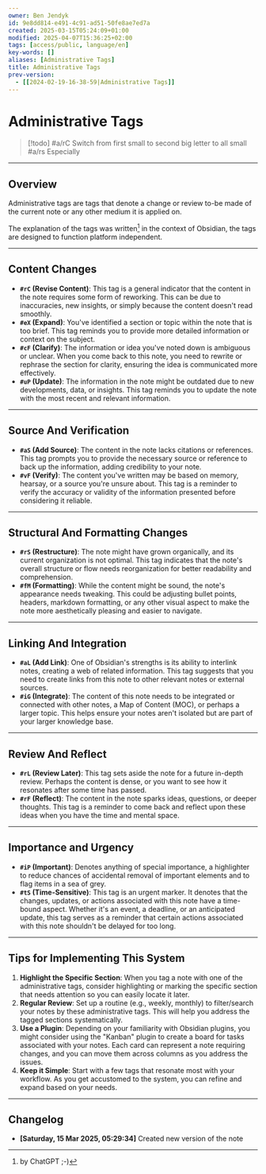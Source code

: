 ```yaml
---
owner: Ben Jendyk
id: 9e8dd814-e491-4c91-ad51-50fe8ae7ed7a
created: 2025-03-15T05:24:09+01:00
modified: 2025-04-07T15:36:25+02:00
tags: [access/public, language/en]
key-words: []
aliases: [Administrative Tags]
title: Administrative Tags
prev-version:
  - [[2024-02-19-16-38-59|Administrative Tags]]
---
```


# Administrative Tags

> [!todo]
> #a/rC Switch from first small to second big letter to all small
> #a/rs Especially

---

## Overview

Administrative tags are tags that denote a change or review to-be made of the current note or any other medium it is applied on.

The explanation of the tags was written[^1] in the context of Obsidian, the tags are designed to function platform independent.

---

## Content Changes

- **`#rC` (Revise Content)**: This tag is a general indicator that the content in the note requires some form of reworking. This can be due to inaccuracies, new insights, or simply because the content doesn't read smoothly.
- **`#eX` (Expand)**: You've identified a section or topic within the note that is too brief. This tag reminds you to provide more detailed information or context on the subject.
- **`#cF` (Clarify)**: The information or idea you've noted down is ambiguous or unclear. When you come back to this note, you need to rewrite or rephrase the section for clarity, ensuring the idea is communicated more effectively.
- **`#uP` (Update)**: The information in the note might be outdated due to new developments, data, or insights. This tag reminds you to update the note with the most recent and relevant information.

---

## Source And Verification

- **`#aS` (Add Source)**: The content in the note lacks citations or references. This tag prompts you to provide the necessary source or reference to back up the information, adding credibility to your note.
- **`#vF` (Verify)**: The content you've written may be based on memory, hearsay, or a source you're unsure about. This tag is a reminder to verify the accuracy or validity of the information presented before considering it reliable.

---

## Structural And Formatting Changes

- **`#rS` (Restructure)**: The note might have grown organically, and its current organization is not optimal. This tag indicates that the note's overall structure or flow needs reorganization for better readability and comprehension.
- **`#fM` (Formatting)**: While the content might be sound, the note's appearance needs tweaking. This could be adjusting bullet points, headers, markdown formatting, or any other visual aspect to make the note more aesthetically pleasing and easier to navigate.

---

## Linking And Integration

- **`#aL` (Add Link)**: One of Obsidian's strengths is its ability to interlink notes, creating a web of related information. This tag suggests that you need to create links from this note to other relevant notes or external sources.
- **`#iG` (Integrate)**: The content of this note needs to be integrated or connected with other notes, a Map of Content (MOC), or perhaps a larger topic. This helps ensure your notes aren't isolated but are part of your larger knowledge base.

---

## Review And Reflect

- **`#rL` (Review Later)**: This tag sets aside the note for a future in-depth review. Perhaps the content is dense, or you want to see how it resonates after some time has passed.
- **`#rF` (Reflect)**: The content in the note sparks ideas, questions, or deeper thoughts. This tag is a reminder to come back and reflect upon these ideas when you have the time and mental space.

---

## Importance and Urgency

- **`#iP` (Important)**: Denotes anything of special importance, a highlighter to reduce chances of accidental removal of important elements and to flag items in a sea of grey.
- **`#tS` (Time-Sensitive)**: This tag is an urgent marker. It denotes that the changes, updates, or actions associated with this note have a time-bound aspect. Whether it's an event, a deadline, or an anticipated update, this tag serves as a reminder that certain actions associated with this note shouldn't be delayed for too long.

---

## Tips for Implementing This System

1. **Highlight the Specific Section**: When you tag a note with one of the administrative tags, consider highlighting or marking the specific section that needs attention so you can easily locate it later.
2. **Regular Review**: Set up a routine (e.g., weekly, monthly) to filter/search your notes by these administrative tags. This will help you address the tagged sections systematically.
3. **Use a Plugin**: Depending on your familiarity with Obsidian plugins, you might consider using the "Kanban" plugin to create a board for tasks associated with your notes. Each card can represent a note requiring changes, and you can move them across columns as you address the issues.
4. **Keep it Simple**: Start with a few tags that resonate most with your workflow. As you get accustomed to the system, you can refine and expand based on your needs.

---

## Changelog

- **[Saturday, 15 Mar 2025, 05:29:34]** Created new version of the note

[^1]: by ChatGPT ;-)
